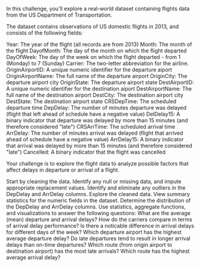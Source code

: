 In this challenge, you'll explore a real-world dataset containing flights data from the US Department of Transportation.

The dataset contains observations of US domestic flights in 2013, and consists of the following fields:

Year: The year of the flight (all records are from 2013)
Month: The month of the flight
DayofMonth: The day of the month on which the flight departed
DayOfWeek: The day of the week on which the flight departed - from 1 (Monday) to 7 (Sunday)
Carrier: The two-letter abbreviation for the airline.
OriginAirportID: A unique numeric identifier for the departure aiport
OriginAirportName: The full name of the departure airport
OriginCity: The departure airport city
OriginState: The departure airport state
DestAirportID: A unique numeric identifier for the destination aiport
DestAirportName: The full name of the destination airport
DestCity: The destination airport city
DestState: The destination airport state
CRSDepTime: The scheduled departure time
DepDelay: The number of minutes departure was delayed (flight that left ahead of schedule have a negative value)
DelDelay15: A binary indicator that departure was delayed by more than 15 minutes (and therefore considered "late")
CRSArrTime: The scheduled arrival time
ArrDelay: The number of minutes arrival was delayed (flight that arrived ahead of schedule have a negative value)
ArrDelay15: A binary indicator that arrival was delayed by more than 15 minutes (and therefore considered "late")
Cancelled: A binary indicator that the flight was cancelled

Your challenge is to explore the flight data to analyze possible factors that affect delays in departure or arrival of a flight.

Start by cleaning the data.
Identify any null or missing data, and impute appropriate replacement values.
Identify and eliminate any outliers in the DepDelay and ArrDelay columns.
Explore the cleaned data.
View summary statistics for the numeric fields in the dataset.
Determine the distribution of the DepDelay and ArrDelay columns.
Use statistics, aggregate functions, and visualizations to answer the following questions:
What are the average (mean) departure and arrival delays?
How do the carriers compare in terms of arrival delay performance?
Is there a noticable difference in arrival delays for different days of the week?
Which departure airport has the highest average departure delay?
Do late departures tend to result in longer arrival delays than on-time departures?
Which route (from origin airport to destination airport) has the most late arrivals?
Which route has the highest average arrival delay?
